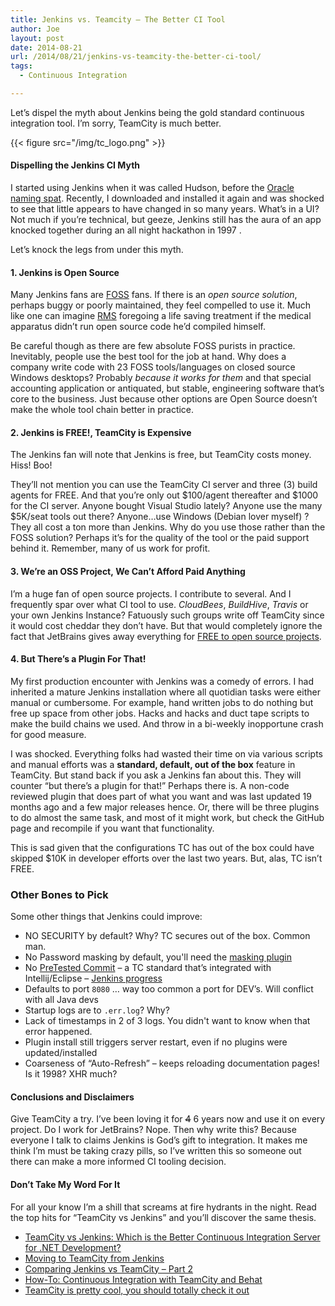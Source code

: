 ```yaml
---
title: Jenkins vs. Teamcity – The Better CI Tool
author: Joe
layout: post
date: 2014-08-21
url: /2014/08/21/jenkins-vs-teamcity-the-better-ci-tool/
tags:
  - Continuous Integration

---
```

Let&#8217;s dispel the myth about Jenkins being the gold standard continuous integration tool. I&#8217;m sorry, TeamCity is much better.

{{< figure src="/img/tc_logo.png" >}}
  
#### Dispelling the Jenkins CI Myth

I started using Jenkins when it was called Hudson, before the [Oracle naming spat][2]. Recently, I downloaded and installed it again and was shocked to see that little appears to have changed in so many years. What&#8217;s in a UI? Not much if you&#8217;re technical, but geeze, Jenkins still has the aura of an app knocked together during an all night hackathon in 1997 .

Let&#8217;s knock the legs from under this myth.

#### 1. Jenkins is Open Source

Many Jenkins fans are [FOSS][3] fans. If there is an _open source solution_, perhaps buggy or poorly maintained, they feel compelled to use it. Much like one can imagine [RMS][4] foregoing a life saving treatment if the medical apparatus didn&#8217;t run open source code he&#8217;d compiled himself.

Be careful though as there are few absolute FOSS purists in practice. Inevitably, people use the best tool for the job at hand. Why does a company write code with 23 FOSS tools/languages on closed source Windows desktops? Probably _because it works for them_ and that special accounting application or antiquated, but stable, engineering software that&#8217;s core to the business. Just because other options are Open Source doesn&#8217;t make the whole tool chain better in practice. 

#### 2. Jenkins is FREE!, TeamCity is Expensive

The Jenkins fan will note that Jenkins is free, but TeamCity costs money. Hiss! Boo!

They&#8217;ll not mention you can use the TeamCity CI server and three (3) build agents for FREE. And that you&#8217;re only out $100/agent thereafter and $1000 for the CI server. Anyone bought Visual Studio lately? Anyone use the many $5K/seat tools out there? Anyone&#8230;use Windows (Debian lover myself) ? They all cost a ton more than Jenkins. Why do you use those rather than the FOSS solution? Perhaps it&#8217;s for the quality of the tool or the paid support behind it. Remember, many of us work for profit.

#### 3. We&#8217;re an OSS Project, We Can&#8217;t Afford Paid Anything

I&#8217;m a huge fan of open source projects. I contribute to several. And I frequently spar over what CI tool to use. _CloudBees_, _BuildHive_, _Travis_ or your own Jenkins Instance? Fatuously such groups write off TeamCity since it would cost cheddar they don&#8217;t have. But that would completely ignore the fact that JetBrains gives away everything for [FREE to open source projects][5].

#### 4. But There&#8217;s a Plugin For That!

My first production encounter with Jenkins was a comedy of errors. I had inherited a mature Jenkins installation where all quotidian tasks were either manual or cumbersome. For example, hand written jobs to do nothing but free up space from other jobs. Hacks and hacks and duct tape scripts to make the build chains we used. And throw in a bi-weekly inopportune crash for good measure.

I was shocked. Everything folks had wasted their time on via various scripts and manual efforts was a __standard, default, out of the box__ feature in TeamCity. But stand back if you ask a Jenkins fan about this. They will counter &#8220;but there&#8217;s a plugin for that!&#8221; Perhaps there is. A non-code reviewed plugin that does part of what you want and was last updated 19 months ago and a few major releases hence. Or, there will be three plugins to do almost the same task, and most of it might work, but check the GitHub page and recompile if you want that functionality.

This is sad given that the configurations TC has out of the box could have skipped $10K in developer efforts over the last two years. But, alas, TC isn&#8217;t FREE.

### Other Bones to Pick

Some other things that Jenkins could improve:

  * NO SECURITY by default? Why? TC secures out of the box. Common man.
  * No Password masking by default, you'll need the [masking plugin](https://wiki.jenkins-ci.org/display/JENKINS/Mask+Passwords+Plugin)
  * No [PreTested Commit](https://confluence.jetbrains.com/display/TCD9/Pre-Tested+%28Delayed%29+Commit) &#8211; a TC standard that&#8217;s integrated with Intellij/Eclipse &#8211; [Jenkins progress](https://wiki.jenkins-ci.org/display/JENKINS/Designing+pre-tested+commit)
  * Defaults to port `8080` &#8230; way too common a port for DEV&#8217;s. Will conflict with all Java devs
  * Startup logs are to `.err.log`? Why?
  * Lack of timestamps in 2 of 3 logs. You didn't want to know when that error happened.
  * Plugin install still triggers server restart, even if no plugins were updated/installed
  * Coarseness of &#8220;Auto-Refresh&#8221; &#8211; keeps reloading documentation pages! Is it 1998? XHR much?

#### Conclusions and Disclaimers

Give TeamCity a try. I&#8217;ve been loving it for <s>4</s> 6 years now and use it on every project. Do I work for JetBrains? Nope. Then why write this? Because everyone I talk to claims Jenkins is God&#8217;s gift to integration. It makes me think I&#8217;m must be taking crazy pills, so I&#8217;ve written this so someone out there can make a more informed CI tooling decision.


#### Don&#8217;t Take My Word For It

For all your know I&#8217;m a shill that screams at fire hydrants in the night. Read the top hits for &#8220;TeamCity vs Jenkins&#8221; and you&#8217;ll discover the same thesis.

  * [TeamCity vs Jenkins: Which is the Better Continuous Integration Server for .NET Development?][6]
  * [Moving to TeamCity from Jenkins][7]
  * [Comparing Jenkins vs TeamCity &#8211; Part 2][8]
  * [How-To: Continuous Integration with TeamCity and Behat][9]
  * [TeamCity is pretty cool, you should totally check it out][9]


 [2]: http://en.wikipedia.org/wiki/Hudson_(software)#Hudson.E2.80.93Jenkins_split
 [3]: http://en.wikipedia.org/wiki/Free_and_open-source_software
 [4]: http://en.wikipedia.org/wiki/Richard_Stallman
 [5]: http://www.jetbrains.com/teamcity/buy/choose_edition.jsp?license=OPEN_SOURCE
 [6]: http://www.excella.com/blog/teamcity-vs-jenkins-better-continuous-integration-server/
 [7]: https://chrisdown.name/2013/07/11/moving-to-teamcity-from-jenkins.html
 [8]: http://luolong.blogspot.com/2011/02/comparing-jenkins-vs-teamcity-part-2.html
 [9]: http://pivotallabs.com/teamcity-is-pretty-cool-you-should-totally-check-it-out/
